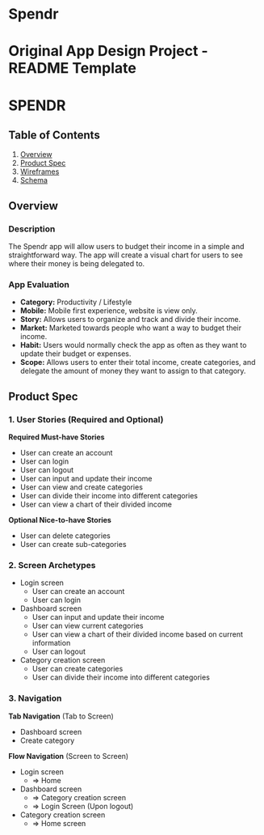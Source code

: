 # Spendr

Original App Design Project - README Template
===

# SPENDR

## Table of Contents
1. [Overview](#Overview)
1. [Product Spec](#Product-Spec)
1. [Wireframes](#Wireframes)
2. [Schema](#Schema)

## Overview
### Description
The Spendr app will allow users to budget their income in a simple and straightforward way. The app will create a visual chart for users to see where their money is being delegated to.

### App Evaluation
- **Category:** Productivity / Lifestyle
- **Mobile:** Mobile first experience, website is view only.
- **Story:** Allows users to organize and track and divide their income.
- **Market:** Marketed towards people who want a way to budget their income.
- **Habit:** Users would normally check the app as often as they want to update their budget or expenses.
- **Scope:** Allows users to enter their total income, create categories, and delegate the amount of money they want to assign to that category.

## Product Spec

### 1. User Stories (Required and Optional)

**Required Must-have Stories**

* User can create an account
* User can login
* User can logout
* User can input and update their income
* User can view and create categories
* User can divide their income into different categories
* User can view a chart of their divided income

**Optional Nice-to-have Stories**

* User can delete categories
* User can create sub-categories

### 2. Screen Archetypes

* Login screen
   * User can create an account
   * User can login
* Dashboard screen
   * User can input and update their income
   * User can view current categories
   * User can view a chart of their divided income based on current information
   * User can logout
* Category creation screen
   * User can create categories
   * User can divide their income into different categories

### 3. Navigation

**Tab Navigation** (Tab to Screen)

* Dashboard screen
* Create category

**Flow Navigation** (Screen to Screen)

* Login screen
   * => Home
* Dashboard screen
   * => Category creation screen
   * => Login Screen (Upon logout)
* Category creation screen
   * => Home screen
